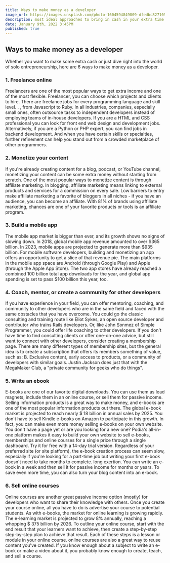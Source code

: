 ```yaml
---
title: Ways to make money as a developer
image_url: https://images.unsplash.com/photo-1604594849809-dfedbc827105?ixlib=rb-1.2.1&ixid=MnwxMjA3fDB8MHxzZWFyY2h8Mnx8bWFrZSUyMG1vbmV5fGVufDB8fDB8fA%3D%3D&auto=format&fit=crop&w=500&q=60
description: most ideal approaches to bring in cash in your extra time while learning to code
date: January 9th, 2022 3:45PM
published: true
---
```


## Ways to make money as a developer

Whether you want to make some extra cash or just dive right into the world of solo entrepreneurship, here are 6 ways to make money as a developer.

### 1. Freelance online

Freelancers are one of the most popular ways to get extra income and one of the most flexible. Freelancer, you can choose which projects and clients to hire. There are freelance jobs for every programming language and skill level. . , from Javascript to Ruby. In all industries, companies, especially small ones, often outsource tasks to independent developers instead of employing teams of in-house developers. If you are a HTML and CSS professional you can look for front end web design and development jobs. Alternatively, if you are a Python or PHP expert, you can find jobs in backend development. And when you have certain skills or specialties, further refinement can help you stand out from a crowded marketplace of other programmers.

### 2. Monetize your content

If you're already creating content for a blog, podcast, or YouTube channel, monetizing your content can be some extra money without starting from scratch. One of the most popular ways to monetize content is through affiliate marketing. In blogging, affiliate marketing means linking to external products and services for a commission on every sale. Low barriers to entry make affiliate marketing a favorite of bloggers in all niches - if you have an audience, you can become an affiliate. With 81% of brands using affiliate marketing, chances are one of your favorite products or tools is an affiliate program.

### 3. Build a mobile app

The mobile app market is bigger than ever, and its growth shows no signs of slowing down.
In 2018, global mobile app revenue amounted to over $365 billion. In 2023, mobile apps are projected to generate more than $935 billion.
For mobile software developers, building and monetizing an app offers an opportunity to get a slice of that revenue pie.
The main platforms in the mobile app space are Android (through Google Play) and Apple (through the Apple App Store).
The two app stores have already reached a combined 100 billion total app downloads for the year, and global app spending is set to pass $100 billion this year, too.

### 4. Coach, mentor, or create a community for other developers

If you have experience in your field, you can offer mentoring, coaching, and community to other developers who are in the same field and faced with the same obstacles that you have overcome. You could go the classic consulting and training route like Eliot Sykes, an open source developer and contributor who trains Rails developers. Or, like John Sonmez of Simple Programmer, you could offer life coaching to other developers.
If you don't have time to find consulting clients or offer one-on-one advice, but still want to connect with other developers, consider creating a membership page. There are many different types of membership sites, but the general idea is to create a subscription that offers its members something of value, such as: B. Exclusive content, early access to products, or a community of developers with similar goals. Justin Jackson does just that with the MegaMaker Club, a "private community for geeks who do things".

### 5. Write an ebook

E-books are one of our favorite digital downloads. You can use them as lead magnets, include them in an online course, or sell them for passive income. Selling information products is a great way to make money, and e-books are one of the most popular information products out there. The global e-book market is projected to reach nearly $ 18 billion in annual sales by 2025. You don't have to sell Kindle e-books on Amazon to participate in this growth. In fact, you can make even more money selling e-books on your own website. You don't have a page yet or are you looking for a new one? Podia's all-in-one platform makes it easy to build your own website to sell e-books, memberships and online courses for a single price through a single dashboard. Try it for free with a 14-day trial version. Regardless of your preferred site (or site platform), the e-book creation process can seem slow, especially if you're looking for a part-time job but writing your first e-book doesn't need to take months to complete. long exertion. You can write an e-book in a week and then sell it for passive income for months or years. To save even more time, you can also turn your blog content into an e-book.

### 6. Sell online courses

Online courses are another great passive income option (mostly) for developers who want to share their knowledge with others. Once you create your course online, all you have to do is advertise your course to potential students. As with e-books, the market for online learning is growing rapidly. The e-learning market is projected to grow 8% annually, reaching a whopping $ 375 billion by 2026. To outline your online course, start with the end result that your learners want to achieve, then create a step-by-step step-by-step plan to achieve that result. Each of these steps is a lesson or module in your online course. online courses are also a great way to reuse content you've created. If you know enough about a subject to write an e-book or make a video about it, you probably know enough to create, teach, and sell a course.
